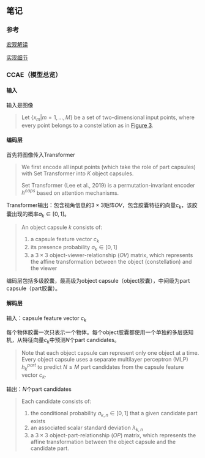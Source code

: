 ## 笔记

### 参考

[宏观解读](https://zhuanlan.zhihu.com/p/129007774)

[实现细节](https://zhuanlan.zhihu.com/p/119331091)


### CCAE（模型总览）

#### 输入

输入是图像

> Let $\left \{ x_{m}  | m = 1, . . . ,M \right \}$ be a set of two-dimensional input points, where every point belongs to a constellation as in [Figure 3](obsidian://open?vault=毕设&file=Figure%203.png). 


#### 编码层

首先将图像传入Transformer

> We first encode all input points (which take the role of part capsules) with Set Transformer into $K$ object capsules.
> 
> Set Transformer (Lee et al., 2019) is a permutation-invariant encoder $h^{caps}$ based on attention mechanisms.

Transformer输出：包含视角信息的$3×3$矩阵$OV$，包含胶囊特征的向量$c_{k}$，该胶囊出现的概率$a_{k}∈[0,1]$。

> An object capsule $k$ consists of:
> 1. a capsule feature vector $c_{k}$
> 2. its presence probability $a_{k}∈[0,1]$
> 3. a $3×3$ object-viewer-relationship ($OV$) matrix, which represents the affine transformation between the object (constellation) and the viewer

编码层包括多级胶囊，最高级为object capsule（object胶囊），中间级为part capsule（part胶囊）。


#### 解码层

输入：capsule feature vector $c_{k}$

每个物体胶囊一次只表示一个物体。每个object胶囊都使用一个单独的多层感知机，从特征向量$c_{k}$中预测$N$个part candidates。

> Note that each object capsule can represent only one object at a time. Every object capsule uses a separate multilayer perceptron (MLP) $h_{k}^{part}$ to predict $N≤M$ part candidates from the capsule feature vector $c_{k}$.

输出：$N$个part candidates

> Each candidate consists of: 
> 1. the conditional probability $a_{k,n}∈[0,1]$ that a given candidate part exists
> 2. an associated scalar standard deviation $λ_{k,n}$
> 3. a $3×3$ object-part-relationship ($OP$) matrix, which represents the affine transformation between the object capsule and the candidate part.

